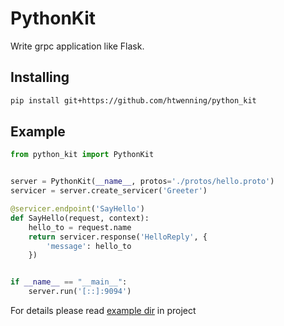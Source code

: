 # PythonKit
Write grpc application like Flask.

## Installing

```bash
pip install git+https://github.com/htwenning/python_kit
```

## Example

```python
from python_kit import PythonKit


server = PythonKit(__name__, protos='./protos/hello.proto')
servicer = server.create_servicer('Greeter')

@servicer.endpoint('SayHello')
def SayHello(request, context):
    hello_to = request.name
    return servicer.response('HelloReply', {
        'message': hello_to
    })


if __name__ == "__main__":
    server.run('[::]:9094')
```

For details please read [example dir](https://github.com/htwenning/python_kit/tree/master/example) in project
